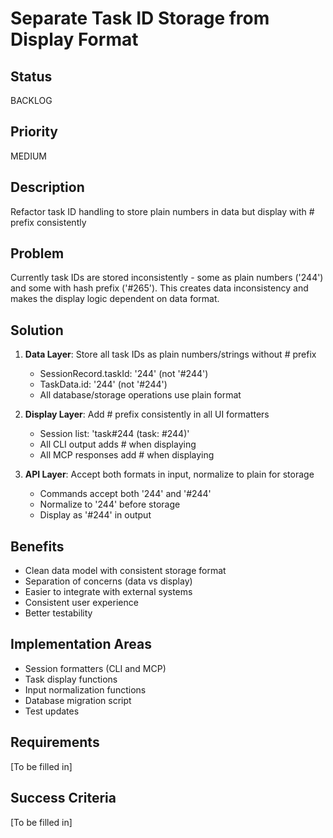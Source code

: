 # Separate Task ID Storage from Display Format

## Status

BACKLOG

## Priority

MEDIUM

## Description

Refactor task ID handling to store plain numbers in data but display with # prefix consistently

## Problem
Currently task IDs are stored inconsistently - some as plain numbers ('244') and some with hash prefix ('#265'). This creates data inconsistency and makes the display logic dependent on data format.

## Solution
1. **Data Layer**: Store all task IDs as plain numbers/strings without # prefix
   - SessionRecord.taskId: '244' (not '#244')
   - TaskData.id: '244' (not '#244') 
   - All database/storage operations use plain format

2. **Display Layer**: Add # prefix consistently in all UI formatters
   - Session list: 'task#244 (task: #244)'
   - All CLI output adds # when displaying
   - All MCP responses add # when displaying

3. **API Layer**: Accept both formats in input, normalize to plain for storage
   - Commands accept both '244' and '#244'
   - Normalize to '244' before storage
   - Display as '#244' in output

## Benefits
- Clean data model with consistent storage format
- Separation of concerns (data vs display)
- Easier to integrate with external systems
- Consistent user experience
- Better testability

## Implementation Areas
- Session formatters (CLI and MCP)
- Task display functions
- Input normalization functions
- Database migration script
- Test updates

## Requirements

[To be filled in]

## Success Criteria

[To be filled in]
